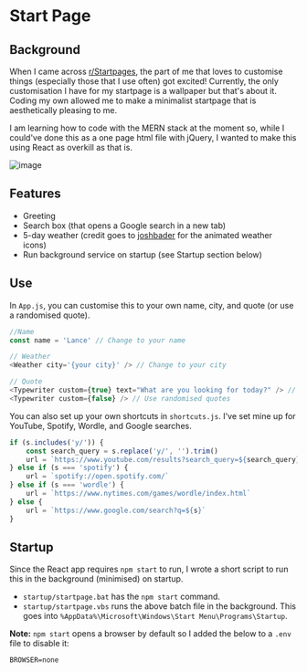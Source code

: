 # Start Page

## Background
When I came across [r/Startpages](https://www.reddit.com/r/startpages/), the part of me that loves to customise things (especially those that I use often) got excited! Currently, the only customisation I have for my startpage is a wallpaper but that's about it. Coding my own allowed me to make a minimalist startpage that is aesthetically pleasing to me.

I am learning how to code with the MERN stack at the moment so, while I could've done this as a one page html file with jQuery, I wanted to make this using React as overkill as that is.

![image](https://user-images.githubusercontent.com/53590758/158323133-a02d8caa-5a16-46be-ae38-06b9c7c66d2e.png)


## Features
* Greeting
* Search box (that opens a Google search in a new tab)
* 5-day weather (credit goes to [joshbader](https://codepen.io/joshbader/pen/EjXgqr) for the animated weather icons)
* Run background service on startup (see Startup section below)

## Use
In `App.js`, you can customise this to your own name, city, and quote (or use a randomised quote).
```js
//Name
const name = 'Lance' // Change to your name

// Weather
<Weather city='{your city}' /> // Change to your city

// Quote
<Typewriter custom={true} text="What are you looking for today?" /> // Use your own custom text
<Typewriter custom={false} /> // Use randomised quotes
```
You can also set up your own shortcuts in `shortcuts.js`. I've set mine up for YouTube, Spotify, Wordle, and Google searches.
```js
if (s.includes('y/')) {
    const search_query = s.replace('y/', '').trim()
    url = `https://www.youtube.com/results?search_query=${search_query}`
} else if (s === 'spotify') {
    url = `spotify://open.spotify.com/`
} else if (s === 'wordle') {
    url = `https://www.nytimes.com/games/wordle/index.html`
} else {
    url = `https://www.google.com/search?q=${s}`
}
```

## Startup
Since the React app requires `npm start` to run, I wrote a short script to run this in the background (minimised) on startup.
* `startup/startpage.bat` has the `npm start` command.
* `startup/startpage.vbs` runs the above batch file in the background. This goes into `%AppData%\Microsoft\Windows\Start Menu\Programs\Startup`.

**Note:** `npm start` opens a browser by default so I added the below to a `.env` file to disable it:
```
BROWSER=none
```
